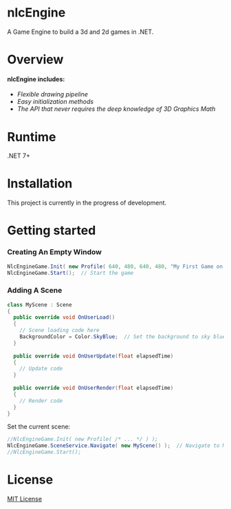 # nlcEngine
A Game Engine to build a 3d and 2d games in .NET.

# Overview

#### nlcEngine includes:
- *Flexible drawing pipeline*
- *Easy initialization methods*
- *The API that never requires the deep knowledge of 3D Graphics Math*

# Runtime
.NET 7+

# Installation
This project is currently in the progress of development.

# Getting started
### Creating An Empty Window
```C#
NlcEngineGame.Init( new Profile( 640, 480, 640, 480, "My First Game on NlcEngine!", 60.0 ) ); // 640x480 window, with 60.0 fps
NlcEngineGame.Start();  // Start the game
```

### Adding A Scene
```C#
class MyScene : Scene
{
  public override void OnUserLoad()
  {
    // Scene loading code here
    BackgroundColor = Color.SkyBlue;  // Set the background to sky blue
  }
  
  public override void OnUserUpdate(float elapsedTime)
  {
    // Update code
  }
  
  public override void OnUserRender(float elapsedTime)
  {
    // Render code
  }
}
```
Set the current scene:
```C#
//NlcEngineGame.Init( new Profile( /* ... */ ) );
NlcEngineGame.SceneService.Navigate( new MyScene() );  // Navigate to MyScene
//NlcEngineGame.Start();
```

# License
[MIT License](https://choosealicense.com/licenses/mit/)
